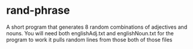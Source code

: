 # rand-phrase
A short program that generates 8 random combinations of adjectives and nouns.
You will need both englishAdj.txt and englishNoun.txt for the program to work
it pulls random lines from those both of those files
